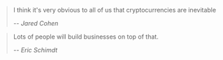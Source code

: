 > I think it's very obvious to all of us that cryptocurrencies
> are inevitable
>
> -- <cite>Jared Cohen</cite>

> Lots of people will build businesses on top of that.
>
> -- <cite>Eric Schimdt</cite>
